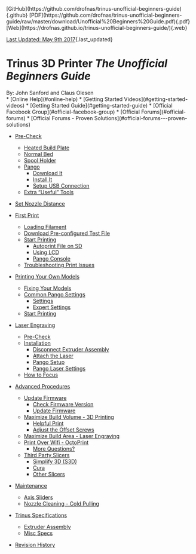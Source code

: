 <div class="above_title_links">
<div class="other_sources">
  [GitHub](https://github.com/drofnas/trinus-unofficial-beginners-guide){.github}
  [PDF](https://github.com/drofnas/trinus-unofficial-beginners-guide/raw/master/download/Unofficial%20Beginners%20Guide.pdf){.pdf}
  [Web](https://drofnas.github.io/trinus-unofficial-beginners-guide/){.web}
</div>

  [Last Updated: May 9th 2017](#revision-history){.last_updated}
</div>

# Trinus 3D Printer *The Unofficial Beginners Guide*

<div class="author">By: John Sanford and Claus Olesen</div>

<div class="toc">
* [Online Help](#online-help)
    * [Getting Started Videos](#getting-started-videos)
    * [Getting Started Guide](#getting-started-guide)
    * [Official Facebook Group](#official-facebook-group)
    * [Official Forums](#official-forums)
    * [Official Forums - Proven Solutions](#official-forums---proven-solutions)

* [Pre-Check](#pre-check)
    * [Heated Build Plate](#heated-build-plate)
    * [Normal Bed](#normal-bed)
    * [Spool Holder](#spool-holder)
    * [Pango](#pango)
        * [Download It](#download-it)
        * [Install It](#install-it)
        * [Setup USB Connection](#setup-usb-connection)
    * [Extra “Useful” Tools](#extra-useful-tools)
  
* [Set Nozzle Distance](#set-nozzle-distance)

* [First Print](#first-print)
    * [Loading Filament](#loading-filament)
    * [Download Pre-configured Test File](#download-pre-configured-test-file)
    * [Start Printing](#start-printing)
        * [Autoprint File on SD](#autoprint-file-on-sd)
        * [Using LCD](#using-lcd)
        * [Pango Console](#pango-console)
    * [Troubleshooting Print Issues](#troubleshooting-print-issues)

* [Printing Your Own Models](#printing-your-own-models)
    * [Fixing Your Models](#fixing-your-models)
    * [Common Pango Settings](#common-pango-settings)
        * [Settings](#settings)
        * [Expert Settings](#expert-settings)
    * [Start Printing](#start-printing)

* [Laser Engraving](#laser-engraving)
    * [Pre-Check](#pre-check-1)
    * [Installation](#installation)
        * [Disconnect Extruder Assembly](#disconnect-extruder-assembly)
        * [Attach the Laser](#attach-the-laser)
        * [Pango Setup](#pango-setup)
        * [Pango Laser Settings](#pango-laser-settings)
    * [How to Focus](#how-to-focus)

* [Advanced Procedures](#advanced-procedures)
    * [Update Firmware](#update-firmware)
        * [Check Firmware Version](#check-firmware-version)
        * [Update Firmware](#update-firmware)
    * [Maximize Build Volume - 3D Printing](#maximize-build-volume---3d-printing)
        * [Helpful Print](#helpful-print)
        * [Adjust the Offset Screws](#adjust-the-offset-screws)
    * [Maximize Build Area - Laser Engraving](#maximize-build-area---laser-engraving)
    * [Print Over Wifi - OctoPrint](#print-over-wifi---octoprint)
        * [More Questions?](#more-questions)
    * [Third Party Slicers](#third-party-slicers)
        * [Simplify 3D (S3D)](#simplify-3d-s3d)
        * [Cura](#cura)
        * [Other Slicers](#other-slicers)
* [Maintenance](#maintenance)
    * [Axis Sliders](#axis-sliders)
    * [Nozzle Cleaning - Cold Pulling](#nozzle-cleaning---cold-pulling)

* [Trinus Specifications](#trinus-specifications)
    * [Extruder Assembly](#extruder-assembly)
    * [Misc Specs](#misc-specs)

* [Revision History](#revision-history)
</div>
